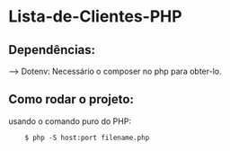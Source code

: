 # Lista-de-Clientes-PHP

## Dependências:

--> Dotenv: Necessário o composer no php para obter-lo.

## Como rodar o projeto:

usando o comando puro do PHP: 

```
    $ php -S host:port filename.php
```